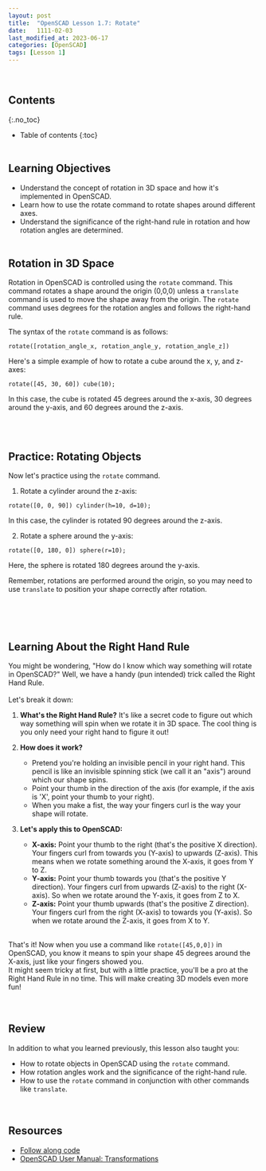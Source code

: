 ```yaml
---
layout: post
title:  "OpenSCAD Lesson 1.7: Rotate"
date:   1111-02-03
last_modified_at: 2023-06-17
categories: [OpenSCAD]
tags: [Lesson 1]
---
```

<br>

## Contents
{:.no_toc}
* Table of contents
{:toc}
<br><br>

## Learning Objectives
- Understand the concept of rotation in 3D space and how it's implemented in OpenSCAD.
- Learn how to use the rotate command to rotate shapes around different axes.
- Understand the significance of the right-hand rule in rotation and how rotation angles are determined.
<br><br>

## Rotation in 3D Space
Rotation in OpenSCAD is controlled using the `rotate` command. This command rotates a shape around the origin (0,0,0) unless a `translate` command is used to move the shape away from the origin. The `rotate` command uses degrees for the rotation angles and follows the right-hand rule. 

The syntax of the `rotate` command is as follows:

```rotate([rotation_angle_x, rotation_angle_y, rotation_angle_z])```

Here's a simple example of how to rotate a cube around the x, y, and z-axes:

```rotate([45, 30, 60]) cube(10);```

In this case, the cube is rotated 45 degrees around the x-axis, 30 degrees around the y-axis, and 60 degrees around the z-axis.

<br><br>

## Practice: Rotating Objects
Now let's practice using the `rotate` command. 

1. Rotate a cylinder around the z-axis:

```rotate([0, 0, 90]) cylinder(h=10, d=10);```

In this case, the cylinder is rotated 90 degrees around the z-axis.

2. Rotate a sphere around the y-axis:

```rotate([0, 180, 0]) sphere(r=10);```

Here, the sphere is rotated 180 degrees around the y-axis.

Remember, rotations are performed around the origin, so you may need to use `translate` to position your shape correctly after rotation.

<br><br><br>

## Learning About the Right Hand Rule
You might be wondering, "How do I know which way something will rotate in OpenSCAD?" Well, we have a handy (pun intended) trick called the Right Hand Rule. 
<br><br>
Let's break it down:

1. **What's the Right Hand Rule?** It's like a secret code to figure out which way something will spin when we rotate it in 3D space. The cool thing is you only need your right hand to figure it out!

2. **How does it work?** 
    - Pretend you're holding an invisible pencil in your right hand. This pencil is like an invisible spinning stick (we call it an "axis") around which our shape spins.
    - Point your thumb in the direction of the axis (for example, if the axis is 'X', point your thumb to your right). 
    - When you make a fist, the way your fingers curl is the way your shape will rotate.

3. **Let's apply this to OpenSCAD:**
    - **X-axis:** Point your thumb to the right (that's the positive X direction). Your fingers curl from towards you (Y-axis) to upwards (Z-axis). This means when we rotate something around the X-axis, it goes from Y to Z.
    - **Y-axis:** Point your thumb towards you (that's the positive Y direction). Your fingers curl from upwards (Z-axis) to the right (X-axis). So when we rotate around the Y-axis, it goes from Z to X.
    - **Z-axis:** Point your thumb upwards (that's the positive Z direction). Your fingers curl from the right (X-axis) to towards you (Y-axis). So when we rotate around the Z-axis, it goes from X to Y.
<br><br>

That's it! Now when you use a command like `rotate([45,0,0])` in OpenSCAD, you know it means to spin your shape 45 degrees around the X-axis, just like your fingers showed you.
<br>
It might seem tricky at first, but with a little practice, you'll be a pro at the Right Hand Rule in no time. This will make creating 3D models even more fun!
<br><br><br>

## Review
In addition to what you learned previously, this lesson also taught you:
- How to rotate objects in OpenSCAD using the `rotate` command.
- How rotation angles work and the significance of the right-hand rule.
- How to use the `rotate` command in conjunction with other commands like `translate`.
<br><br><br>

## Resources
- [Follow along code](https://raw.githubusercontent.com/funkonaut/openSCAD_lessons/main/Lessons/Lesson%201/1_2_shape_mods.scad)
- [OpenSCAD User Manual: Transformations](https://en.wikibooks.org/wiki/OpenSCAD_User_Manual/Transformations)